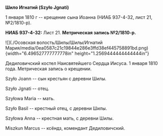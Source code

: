 **Шило Игнатий (Szyło Jgnati)**

1 января 1810 г -- крещение сына Иоанна (НИАБ 937-4-32, лист 21,
№2/1810-р).

**НИАБ 937-4-32:** Лист 21. **Метрическая запись №2/1810-р.**

![](./Осовская волость/Шилы/Шилы/Игнатий Мария/media/0ea0587c21c19844e286e3ffd38ef445758891bd.png){width="6.496527777777778in"
height="1.2569444444444444in"}

Дедиловичский костел Наисвятейшего Сердца Иисуса. 1 января 1810 года.
Метрическая запись о крещении.

Szyło Joann -- сын крестьян с деревни Шилы.

Szyło Jgnati -- отец.

Szyłowa Maria -- мать.

Szyło Basil -- крестный отец, с деревни Шилы.

Szyłowa Anna -- крестная мать, с деревни Шилы.

Miszkun Marcus -- ксёндз, комендант Дедиловичский.
